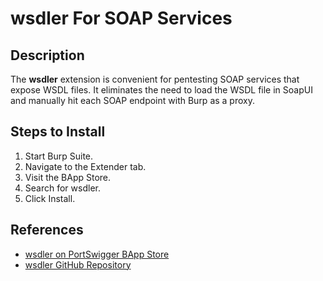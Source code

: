 # **wsdler For SOAP Services**

## **Description**

The **wsdler** extension is convenient for pentesting SOAP services that expose WSDL files. It eliminates the need to load the WSDL file in SoapUI and manually hit each SOAP endpoint with Burp as a proxy.

## **Steps to Install**

1. Start Burp Suite.
2. Navigate to the Extender tab.
3. Visit the BApp Store.
4. Search for wsdler.
5. Click Install.

## **References**

- [wsdler on PortSwigger BApp Store](https://portswigger.net/bappstore/594a49bb233748f2bc80a9eb18a2e08f)
- [wsdler GitHub Repository](https://github.com/portswigger/wsdler)
